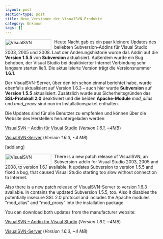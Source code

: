 ```yaml
---
layout: post
section-type: post
title: Neue Versionen der VisualSVN-Produkte
category: Unknown
tags: []
---
```

<p><img title="VisualSVN" style="border-top-width: 0px; display: inline; border-left-width: 0px; border-bottom-width: 0px; margin: 0px 10px 0px 0px; border-right-width: 0px" height="34" alt="VisualSVN" src="http://anheledirwp.blob.core.windows.net/wordpress/2009/01/VisualSVN_3.gif" width="150" align="left" border="0" /> Heute Nacht gab es ein paar kleinere Updates des beliebten Subversion-Addins für Visual Studio 2003, 2005 und 2008. Laut der Änderungshistorie wurde das Addin auf die <strong>Version 1.5.5</strong> von <strong>Subversion</strong> aktualisiert. Außerdem wurde ein Bug behoben, der Visual Studio bei deaktivierter Internet Verbindung sehr langsam starten ließ. Die aktualisierte Version trägt die Versionsnummer <strong>1.6.1</strong>.</p>  <p>Der VisualSVN-Server, über den ich schon einmal berichtet habe, wurde ebenfalls aktualisiert auf Version 1.6.3 – auch hier wurde <strong>Subversion</strong> auf <strong>Version 1.5.5</strong> aktualisiert. Zusätzlich wurde aus Sicherheitsgründen das <strong>SSL-Protokoll 2.0</strong> deaktiviert und die beiden <strong>Apache-Module</strong> <em>mod_alias</em> und <em>mod_proxy</em> sind nun im Installationspaket enthalten.</p>  <p>Die Updates sind für alle Benutzer zu empfehlen und können über die Website des Herstellers heruntergeladen werden:</p>  <p><a href="http://www.visualsvn.com/visualsvn/download/" target="_blank">VisualSVN – Addin für Visual Studio</a> (<em>Version 1.6.1, ~4MB</em>)</p>  <p><a href="http://www.visualsvn.com/server/download/" target="_blank">VisualSVN-Server</a> (<em>Version 1.6.3, ~4 MB</em>)</p> [addlang]   <p><img title="VisualSVN" style="border-top-width: 0px; display: inline; border-left-width: 0px; border-bottom-width: 0px; margin: 0px 10px 0px 0px; border-right-width: 0px" height="34" alt="VisualSVN" src="http://anheledirwp.blob.core.windows.net/wordpress/2009/01/VisualSVN_4.gif" width="150" align="left" border="0" />There is a new patch release of VisualSVN, an Subversion-addin for Visual Studio 2003, 2005 and 2008, to version 1.6.1 available. It updates Subversion to version 1.5.5 and fixed a bug, that caused Visual Studio starting too slow without connection to Internet.</p>  <p>Also there is a new patch release of VisualSVN-Server to version 1.6.3 available. In contains the updated Subversion 1.5.5, too. Also it disables the potentially insecure SSL 2.0 protocol and includes the Apache modules &quot;mod_alias” and “mod_proxy” into the installation package.</p>  <p>You can download both updates from the manufacturer website:</p>  <p><a href="http://www.visualsvn.com/visualsvn/download/" target="_blank">VisualSVN – Addin for Visual Studio</a> (<em>Version 1.6.1, ~4MB</em>)</p>  <p><a href="http://www.visualsvn.com/server/download/" target="_blank">VisualSVN-Server</a> (<em>Version 1.6.3, ~4 MB</em>)</p>
